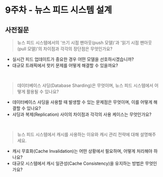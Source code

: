 # 9주차 - 뉴스 피드 시스템 설계

## 사전질문

> 뉴스 피드 시스템에서의 '쓰기 시점 팬아웃(push 모델)'과 '읽기 시점 팬아웃(pull 모델)'의 차이점과 각각의 장단점은 무엇인가요?
  - 실시간 피드 업데이트가 중요한 경우 어떤 모델을 선호하시겠습니까?
  - 대규모 트래픽에서 핫키 문제를 어떻게 해결할 수 있을까요?

<br>

> 데이터베이스 샤딩(Database Sharding)은 무엇이며, 뉴스 피드 시스템에서 어떻게 활용될 수 있나요?
  - 데이터베이스 샤딩을 사용할 때 발생할 수 있는 문제점은 무엇이며, 이를 어떻게 해결할 수 있나요?
  - 샤딩과 복제(Replication) 사이의 차이점과 각각의 사용 케이스는 무엇인가요?

<br>

> 뉴스 피드 시스템에서 캐시를 사용하는 이유와 캐시 관리 전략에 대해 설명해주세요.
  - 캐시 무효화(Cache Invalidation)는 어떤 상황에서 필요하며, 어떻게 처리해야 하나요?
  - 대규모 시스템에서 캐시 일관성(Cache Consistency)을 유지하는 방법은 무엇인가요?
